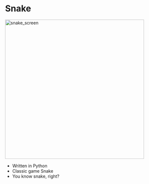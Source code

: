 # Snake

<img width="453" alt="snake_screen" src="https://user-images.githubusercontent.com/20408426/228011753-2b13330a-9b82-477d-bbeb-7b91312ebf6e.png">

- Written in Python
- Classic game Snake
- You know snake, right?
